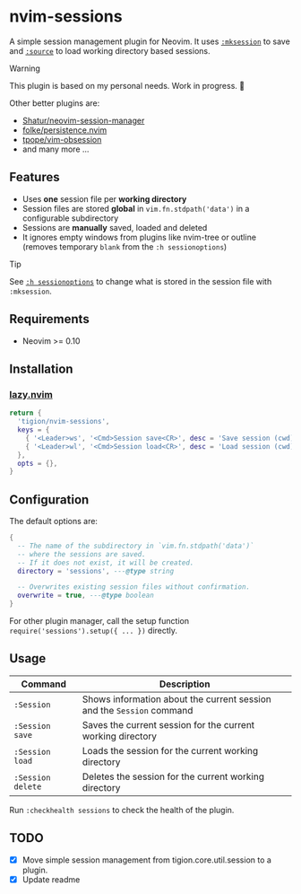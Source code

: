# nvim-sessions

A simple session management plugin for Neovim. It uses
[`:mksession`][mksession] to save and [`:source`][source] to load working
directory based sessions.

[mksession]: https://neovim.io/doc/user/starting.html#%3Amksession
[sessionoptions]: https://neovim.io/doc/user/options.html#'sessionoptions'
[source]: https://neovim.io/doc/user/repeat.html#%3Asource

> [!WARNING]
> This plugin is based on my personal needs. Work in progress. 🚀

Other better plugins are:

- [Shatur/neovim-session-manager](https://github.com/Shatur/neovim-session-manager)
- [folke/persistence.nvim](https://github.com/folke/persistence.nvim)
- [tpope/vim-obsession](https://github.com/tpope/vim-obsession)
- and many more ...

## Features

- Uses **one** session file per **working directory**
- Session files are stored **global** in `vim.fn.stdpath('data')` in
  a configurable subdirectory
- Sessions are **manually** saved, loaded and deleted
- It ignores empty windows from plugins like nvim-tree or outline<br />
  (removes temporary `blank` from the `:h sessionoptions`)

> [!TIP]
> See [`:h sessionoptions`][sessionoptions] to change what is stored in the
> session file with `:mksession`.

## Requirements

- Neovim >= 0.10

## Installation

### [lazy.nvim]

[lazy.nvim]: https://github.com/folke/lazy.nvim

```lua
return {
  'tigion/nvim-sessions',
  keys = {
    { '<Leader>ws', '<Cmd>Session save<CR>', desc = 'Save session (cwd)' },
    { '<Leader>wl', '<Cmd>Session load<CR>', desc = 'Load session (cwd)' },
  },
  opts = {},
}
```

## Configuration

The default options are:

```lua
{
  -- The name of the subdirectory in `vim.fn.stdpath('data')`
  -- where the sessions are saved.
  -- If it does not exist, it will be created.
  directory = 'sessions', ---@type string

  -- Overwrites existing session files without confirmation.
  overwrite = true, ---@type boolean
}
```

For other plugin manager, call the setup function
`require('sessions').setup({ ... })` directly.

## Usage

| Command           | Description                                                           |
| ----------------- | --------------------------------------------------------------------- |
| `:Session`        | Shows information about the current session and the `Session` command |
| `:Session save`   | Saves the current session for the current working directory           |
| `:Session load`   | Loads the session for the current working directory                   |
| `:Session delete` | Deletes the session for the current working directory                 |

Run `:checkhealth sessions` to check the health of the plugin.

## TODO

- [x] Move simple session management from tigion.core.util.session to a plugin.
- [x] Update readme
